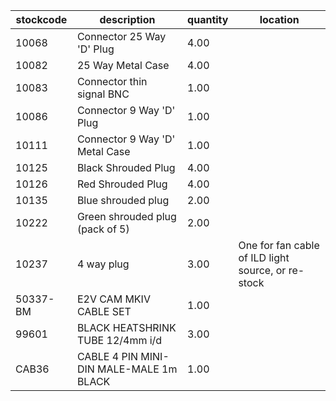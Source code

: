 |stockcode|description|quantity|location|
|---------|-----------|--------|--------|
|10068|Connector 25 Way 'D' Plug|4.00||
|10082|25 Way Metal Case|4.00||
|10083|Connector thin signal BNC|1.00||
|10086|Connector 9 Way 'D' Plug|1.00||
|10111|Connector 9 Way 'D' Metal Case|1.00||
|10125|Black Shrouded Plug|4.00||
|10126|Red Shrouded Plug|4.00||
|10135|Blue shrouded plug|2.00||
|10222|Green shrouded plug (pack of 5)|2.00||
|10237|4 way plug|3.00|One for fan cable of ILD light source, or re-stock|
|50337-BM|E2V CAM MKIV CABLE SET|1.00||
|99601|BLACK HEATSHRINK TUBE 12/4mm i/d|3.00||
|CAB36|CABLE 4 PIN MINI-DIN MALE-MALE 1m BLACK|1.00||
